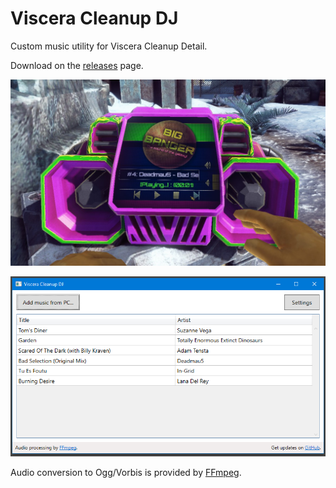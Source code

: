 # Viscera Cleanup DJ
Custom music utility for Viscera Cleanup Detail.

Download on the [releases](https://github.com/Ruuttu/Viscera-Cleanup-DJ/releases) page.

![Big Banger Radio playing "Bad Selection" by Deadmau5](https://raw.githubusercontent.com/Ruuttu/Viscera-Cleanup-DJ/master/big-banger-radio.jpg)

![Screenshot of the main window](https://raw.githubusercontent.com/Ruuttu/Viscera-Cleanup-DJ/master/viscera-cleanup-dj-main-window.png)

Audio conversion to Ogg/Vorbis is provided by [FFmpeg](http://www.ffmpeg.org).
